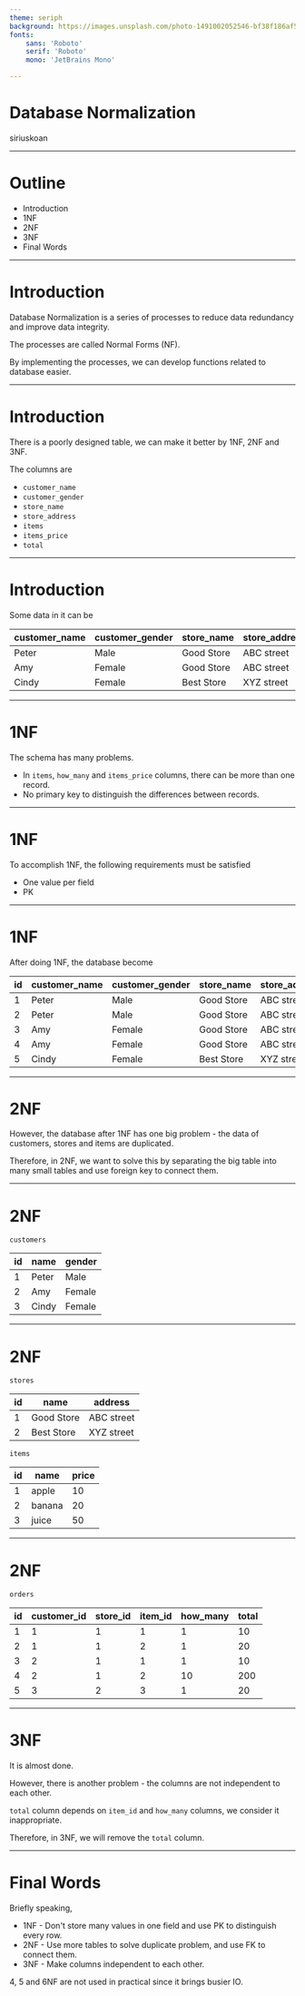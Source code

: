 ```yaml
---
theme: seriph
background: https://images.unsplash.com/photo-1491002052546-bf38f186af56?ixlib=rb-1.2.1&ixid=MnwxMjA3fDB8MHxwaG90by1wYWdlfHx8fGVufDB8fHx8&auto=format&fit=crop&w=1208&q=80
fonts:
    sans: 'Roboto'
    serif: 'Roboto'
    mono: 'JetBrains Mono'

---
```


# Database Normalization

siriuskoan

---

# Outline

- Introduction
- 1NF
- 2NF
- 3NF
- Final Words

---

# Introduction

Database Normalization is a series of processes to reduce data redundancy and improve data integrity.

The processes are called Normal Forms (NF).

By implementing the processes, we can develop functions related to database easier.

<!--

We have talked about PK and FK, but we do not show their advantages.

There are 6 process to normalize database, but we will only talk about the first 3.

-->

---

# Introduction

There is a poorly designed table, we can make it better by 1NF, 2NF and 3NF.

The columns are
- `customer_name`
- `customer_gender`
- `store_name`
- `store_address`
- `items`
- `items_price`
- `total`

---

# Introduction

Some data in it can be

<table>
<thead>
<tr>
<th>customer_name</th>
<th>customer_gender</th>
<th>store_name</th>
<th>store_address</th>
<th>items</th>
<th>how_many</th>
<th>items_price</th>
<th>total</th>
</tr>
</thead>
<tbody>
<tr>
<td>Peter</td>
<td>Male</td>
<td>Good Store</td>
<td>ABC street</td>
<td>apple,banana</td>
<td>1,1</td>
<td>10,20</td>
<td>30</td>
</tr>
<tr>
<td>Amy</td>
<td>Female</td>
<td>Good Store</td>
<td>ABC street</td>
<td>apple,banana</td>
<td>1,1></td>
<td>10,20</td>
<td>210</td>
</tr>
<tr>
<td>Cindy</td>
<td>Female</td>
<td>Best Store</td>
<td>XYZ street</td>
<td>juice</td>
<td>2</td>
<td>50</td>
<td>100</td>
</tr>
</tbody>
</table>

---

# 1NF

The schema has many problems.
- In `items`, `how_many` and `items_price` columns, there can be more than one record.
- No primary key to distinguish the differences between records.

<!--

For the first one, it's hard to parse the content.

Actually, we should remove duplicate columns (data in different forms) in 1NF, but I think it is intuitive.

-->

---

# 1NF

To accomplish 1NF, the following requirements must be satisfied
- One value per field
- PK

<!--

`juice,ice cream` is not allowed.

-->

---

# 1NF

After doing 1NF, the database become


<table>
<thead>
<tr>
<th><span>id</span></th>
<th>customer_name</th>
<th>customer_gender</th>
<th>store_name</th>
<th>store_address</th>
<th>items</th>
<th>how_many</th>
<th>items_price</th>
<th>total</th>
</tr>
</thead>
<tbody>
<tr>
<td>1</td>
<td>Peter</td>
<td>Male</td>
<td>Good Store</td>
<td>ABC street</td>
<td>apple</td>
<td>1</td>
<td>10</td>
<td>10</td>
</tr>
<tr>
<td>2</td>
<td>Peter</td>
<td>Male</td>
<td>Good Store</td>
<td>ABC street</td>
<td>banana</td>
<td>1</td>
<td>20</td>
<td>20</td>
</tr>
<tr>
<td>3</td>
<td>Amy</td>
<td>Female</td>
<td>Good Store</td>
<td>ABC street</td>
<td>apple</td>
<td>1</td>
<td>10</td>
<td>10</td>
</tr>
<tr>
<td>4</td>
<td>Amy</td>
<td>Female</td>
<td>Good Store</td>
<td>ABC street</td>
<td>banana</td>
<td>10</td>
<td>20</td>
<td>200</td>
</tr>
<tr>
<td>5</td>
<td>Cindy</td>
<td>Female</td>
<td>Best Store</td>
<td>XYZ street</td>
<td>juice</td>
<td>2</td>
<td>50</td>
<td>100</td>
</tr>
</tbody>
</table>

---

# 2NF

However, the database after 1NF has one big problem - the data of customers, stores and items are duplicated.

Therefore, in 2NF, we want to solve this by separating the big table into many small tables and use foreign key to connect them.

---

# 2NF

`customers`
<table>
<thead>
<th>id</th>
<th>name</th>
<th>gender</th>
</thead>
<tbody>
<tr>
<td>1</td>
<td>Peter</td>
<td>Male</td>
</tr>
<tr>
<td>2</td>
<td>Amy</td>
<td>Female</td>
</tr>
<tr>
<td>3</td>
<td>Cindy</td>
<td>Female</td>
</tr>
</tbody>
</table>

---

# 2NF

`stores`
<table>
<thead>
<th>id</th>
<th>name</th>
<th>address</th>
</thead>
<tbody>
<tr>
<td>1</td>
<td>Good Store</td>
<td>ABC street</td>
</tr>
<tr>
<td>2</td>
<td>Best Store</td>
<td>XYZ street</td>
</tr>
</tbody>
</table>

`items`

<table>
<thead>
<th>id</th>
<th>name</th>
<th>price</th>
</thead>
<tbody>
<tr>
<td>1</td>
<td>apple</td>
<td>10</td>
</tr>
<tr>
<td>2</td>
<td>banana</td>
<td>20</td>
</tr>
<tr>
<td>3</td>
<td>juice</td>
<td>50</td>
</tr>
</tbody>
</table>

---

# 2NF

`orders`
<table>
<thead>
<th>id</th>
<th>customer_id</th>
<th>store_id</th>
<th>item_id</th>
<th>how_many</th>
<th>total</th>
</thead>
<tbody>
<tr>
<td>1</td>
<td>1</td>
<td>1</td>
<td>1</td>
<td>1</td>
<td>10</td>
</tr>
<tr>
<td>2</td>
<td>1</td>
<td>1</td>
<td>2</td>
<td>1</td>
<td>20</td>
</tr>
<tr>
<td>3</td>
<td>2</td>
<td>1</td>
<td>1</td>
<td>1</td>
<td>10</td>
</tr>
<tr>
<td>4</td>
<td>2</td>
<td>1</td>
<td>2</td>
<td>10</td>
<td>200</td>
</tr>
<tr>
<td>5</td>
<td>3</td>
<td>2</td>
<td>3</td>
<td>1</td>
<td>20</td>
</tr>
</tbody>
</table>

<!--

FK is `customer_id`, `store_id` and `item_id`.

-->

---

# 3NF

It is almost done.

However, there is another problem - the columns are not independent to each other.

`total` column depends on `item_id` and `how_many` columns, we consider it inappropriate.

Therefore, in 3NF, we will remove the `total` column.

---

# Final Words

Briefly speaking,
- 1NF - Don't store many values in one field and use PK to distinguish every row.
- 2NF - Use more tables to solve duplicate problem, and use FK to connect them.
- 3NF - Make columns independent to each other.

4, 5 and 6NF are not used in practical since it brings busier IO.